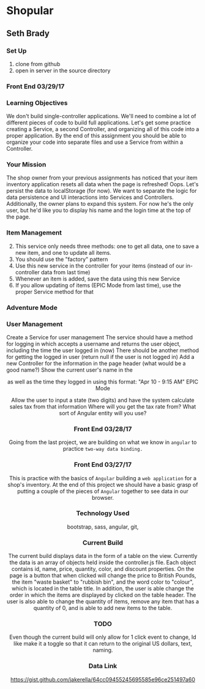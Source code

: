 # Shopular
## Seth Brady

### Set Up
1. clone from github
2. open in server in the source directory



### Front End 03/29/17

### Learning Objectives

We don't build single-controller applications. We'll need to combine a lot of different pieces of code to build full applications. Let's get some practice creating a Service, a second Controller, and organizing all of this code into a proper application. By the end of this assignment you should be able to organize your code into separate files and use a Service from within a Controller.

### Your Mission

The shop owner from your previous assignments has noticed that your item inventory application resets all data when the page is refreshed! Oops. Let's persist the data to localStorage (for now). We want to separate the logic for data persistence and UI interactions into Services and Controllers. Additionally, the owner plans to expand this system. For now he's the only user, but he'd like you to display his name and the login time at the top of the page.

### Item Management

2. This service only needs three methods: one to get all data, one to save a new item, and one to update all items.
3. You should use the "factory" pattern
4. Use this new service in the controller for your items (instead of our in-controller data from last time)
5. Whenever an item is added, save the data using this new Service
6. If you allow updating of items (EPIC Mode from last time), use the proper Service method for that



### Adventure Mode

### User Management

Create a Service for user management
The service should have a method for logging in which accepts a username and returns the user object, including the time the user logged in (now)
There should be another method for getting the logged in user (return null if the user is not logged in)
Add a new Controller for the information in the page header (what would be a good name?)
Show the current user's name in the <header> as well as the time they logged in using this format: "Apr 10 - 9:15 AM"
EPIC Mode

Allow the user to input a state (two digits) and have the system calculate sales tax from that information
Where will you get the tax rate from?
What sort of Angular entity will you use?









### Front End 03/28/17

Going from the last project, we are building on what we know in ``angular`` to practice ``two-way
data binding.``


### Front End 03/27/17
This is practice with the basics of ``Angular`` building a ``web application``
for a shop's inventory. At the end of this project we should have a basic
grasp of putting a couple of the pieces of ``Angular`` together to see data in
our browser.


### Technology Used
bootstrap, sass, angular, git,

### Current Build

The current build displays data in the form of a table on the view. Currently the data
is an array of objects held inside the controller.js file. Each object contains
id, name, price, quantity, color, and discount properties. On the page is a button
that when clicked will change the price to British Pounds, the item "waste basket"
to "rubbish bin", and the word color to "colour", which is located in the
table title. In addition, the user is able change the order in which the items are
displayed by clicked on the table header. The user is also able to change the quantity of items, remove any item that has a quantity of 0, and is able to add new items to the table.

### TODO
Even though the current build will only allow for 1 click event to change, Id like
make it a toggle so that it can return to the original US dollars, text, naming.


### Data Link
https://gist.github.com/jakerella/64cc09455245695585e96ce251497a60
